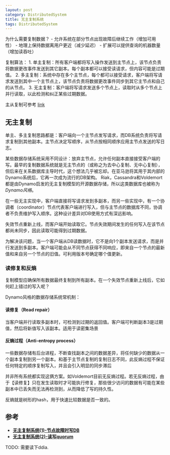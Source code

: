 ```yaml
---
layout: post
category: DistributedSystem
title: 无主复制系统
tags: DistributedSystem
---
```


为什么需要复制数据？ - 允许系统在部分节点出现故障后继续工作（增加可用性） - 地理上保持数据离用户更近（减少延迟） - 扩展可以提供查询的机器数量（增加读吞吐）

复制算法： 1. 单主复制：所有客户端都将写入操作发送到主节点上，该节点负责将数据更改事件发送到其它副本。每个副本都可以接受读请求，但内容可能是过期值。 2. 多主复制：系统中存在多个主节点，每个都可以接受请求，客户端将写请求发送到其中一个主节点上，该节点负责将数据更改事件同步到其它主节点和自己的从节点。 3. 无主复制：客户端将写请求发送多个节点上，读取时从多个节点上并行读取，以此检测和纠正某些过期数据。

主从复制可参考 [link](https://iswade.github.io/database/replication/)

## 无主复制

单主、多主复制思路都是：客户端向一个主节点发写请求，而DB系统负责将写请求复制到其他副本。主节点决定写顺序，从节点按相同顺序应用主节点发送的写日志。

某些数据存储系统采用不同设计：放弃主节点，允许任何副本直接接受客户端的写。最早的复制数据系统就是无主节点的（或称之为去中心复制、无中心复制），但后来在关系数据库主导时代，这个想法几乎被忘却。在亚马逊将其用于其内部的Dynamo系统后，它再一次成为流行的DB架构。 Riak，Cassandra和Voldemort都是由Dynamo启发的无主复制模型的开源数据存储，所以这类数据库也被称为*Dynamo风格*。



在一些无主实现中，客户端直接将写请求发到多副本，而另一些实现中，有一个协调者（coordinator）节点代表客户端进行写入，但与主节点的数据库不同，协调者不负责维护写入顺序。这种设计差异对DB使用方式有深远影响。



失效节点重新上线，而客户端开始读取它。节点失效期间发生的任何写入在该节点都尚未同步，因此读取可能得到过期数据。

为解决该问题，当一个客户端从DB读数据时，它不是向1个副本发送请求，而是并行发送到多副本。客户端可能会从不同节点获得不同响应，即来自一个节点的最新值和来自另一个节点的旧值。可利用版本号确定哪个值更新。

### 读修复和反熵

复制模型应确保所有数据最终复制到所有副本。在一个失效节点重新上线后，它如何赶上错过的写入呢？

Dynamo风格的数据存储系统常机制：

#### 读修复（Read repair）

当客户端并行读取多副本时，可检测到过期的返回值。客户端可判断副本3是过期值，然后将新值写入该副本。适用于读密集场景

#### 反熵过程（Anti-entropy process）

一些数据存储有后台进程，不断查找副本之间的数据差异，将任何缺少的数据从一个副本复制到另一个副本。和基于主节点复制的复制日志不同，此反熵过程不保证任何特定的顺序复制写入，并且会引入明显的同步滞后



并非所有系统都实现这俩方案。如Voldemort目前无反熵过程。若无反熵过程，由于【读修复】只在发生读取时才可能执行修复，那些很少访问的数据有可能在某些副本中已丢失而无法再检测到，从而降低了写的持久性。



反熵就是树形的hash，用于快速比较数据是否一致的。



## 参考

- [**无主复制系统(1)-节点故障时写DB**](https://blog.51cto.com/u_11440114/5550577)
- [**无主复制系统(2)-读写quorum**](https://blog.51cto.com/u_11440114/5550582)





TODO: 需要读下ddia. 
